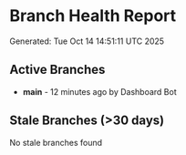 # Branch Health Report
Generated: Tue Oct 14 14:51:11 UTC 2025

## Active Branches
- **main** - 12 minutes ago by Dashboard Bot

## Stale Branches (>30 days)
No stale branches found
